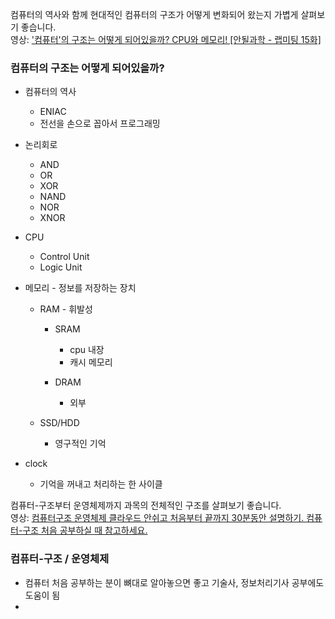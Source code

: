 컴퓨터의 역사와 함께 현대적인 컴퓨터의 구조가 어떻게 변화되어 왔는지 가볍게 살펴보기 좋습니다.  
영상: ['컴퓨터'의 구조는 어떻게 되어있을까? CPU와 메모리! [안될과학 - 랩미팅 15화]](https://youtu.be/SiC74U8aJbM)

### 컴퓨터의 구조는 어떻게 되어있을까?

- 컴퓨터의 역사
  - ENIAC
  - 전선을 손으로 꼽아서 프로그래밍

- 논리회로
  - AND
  - OR
  - XOR
  - NAND
  - NOR
  - XNOR

- CPU
  - Control Unit
  - Logic Unit

- 메모리 - 정보를 저장하는 장치
  - RAM - 휘발성
    - SRAM
      - cpu 내장
      - 캐시 메모리

    - DRAM
      - 외부

  - SSD/HDD
    - 영구적인 기억

- clock
  - 기억을 꺼내고 처리하는 한 사이클


컴퓨터-구조부터 운영체제까지 과목의 전체적인 구조를 살펴보기 좋습니다.  
영상: [컴퓨터구조 운영체제 클라우드 안쉬고 처음부터 끝까지 30분동안 설명하기. 컴퓨터-구조 처음 공부하실 때 참고하세요.](https://youtu.be/uMyKBYF48nY)

### 컴퓨터-구조 / 운영체제

- 컴퓨터 처음 공부하는 분이 뼈대로 알아놓으면 좋고 기술사, 정보처리기사 공부에도 도움이 됨
- 